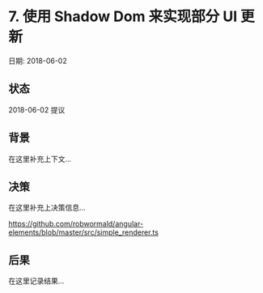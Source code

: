 # 7. 使用 Shadow Dom 来实现部分 UI 更新

日期: 2018-06-02

## 状态

2018-06-02 提议

## 背景

在这里补充上下文...

## 决策

在这里补充上决策信息...

https://github.com/robwormald/angular-elements/blob/master/src/simple_renderer.ts

## 后果

在这里记录结果...
